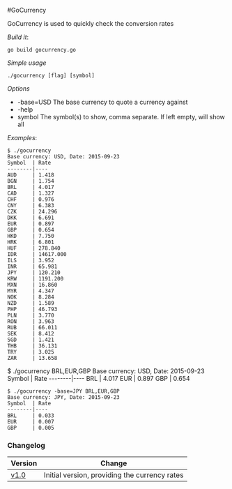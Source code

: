 #GoCurrency

GoCurrency is used to quickly check the conversion rates

*Build it*: 

`go build gocurrency.go`

*Simple usage*

`./gocurrency [flag] [symbol]`

*Options*

- -base=USD The base currency to quote a currency against
- -help
- symbol    The symbol(s) to show, comma separate. If left empty, will show all

*Examples*:

```
$ ./gocurrency
Base currency: USD, Date: 2015-09-23
Symbol  | Rate
--------|----
AUD     | 1.418
BGN     | 1.754
BRL     | 4.017
CAD     | 1.327
CHF     | 0.976
CNY     | 6.383
CZK     | 24.296
DKK     | 6.691
EUR     | 0.897
GBP     | 0.654
HKD     | 7.750
HRK     | 6.801
HUF     | 278.840
IDR     | 14617.000
ILS     | 3.952
INR     | 65.981
JPY     | 120.210
KRW     | 1191.200
MXN     | 16.860
MYR     | 4.347
NOK     | 8.284
NZD     | 1.589
PHP     | 46.793
PLN     | 3.770
RON     | 3.963
RUB     | 66.011
SEK     | 8.412
SGD     | 1.421
THB     | 36.131
TRY     | 3.025
ZAR     | 13.658

```
$ ./gocurrency BRL,EUR,GBP
Base currency: USD, Date: 2015-09-23
Symbol  | Rate
--------|----
BRL     | 4.017
EUR     | 0.897
GBP     | 0.654

```
$ ./gocurrency -base=JPY BRL,EUR,GBP
Base currency: JPY, Date: 2015-09-23
Symbol  | Rate
--------|----
BRL     | 0.033
EUR     | 0.007
GBP     | 0.005
```

### Changelog

Version | Change
--------|----------
[v1.0]  | Initial version, providing the currency rates

[v1.0]: https://github.com/kenhkelly/GoCurrency/tree/v1.2